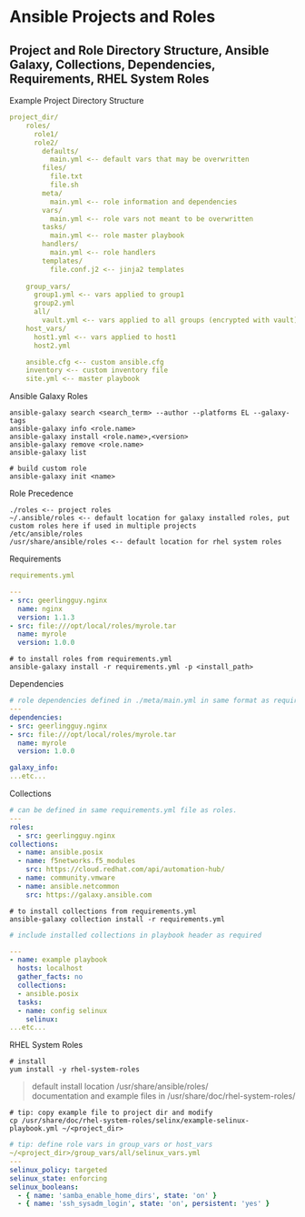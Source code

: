 # Ansible Projects and Roles
## Project and Role Directory Structure, Ansible Galaxy, Collections, Dependencies, Requirements, RHEL System Roles

Example Project Directory Structure
```yaml
project_dir/
    roles/
      role1/
      role2/
        defaults/
          main.yml <-- default vars that may be overwritten
        files/
          file.txt
          file.sh
        meta/
          main.yml <-- role information and dependencies
        vars/
          main.yml <-- role vars not meant to be overwritten
        tasks/
          main.yml <-- role master playbook
        handlers/
          main.yml <-- role handlers
        templates/
          file.conf.j2 <-- jinja2 templates
          
    group_vars/
      group1.yml <-- vars applied to group1
      group2.yml
      all/
        vault.yml <-- vars applied to all groups (encrypted with vault)
    host_vars/
      host1.yml <-- vars applied to host1
      host2.yml

    ansible.cfg <-- custom ansible.cfg
    inventory <-- custom inventory file
    site.yml <-- master playbook
```
Ansible Galaxy Roles
```shell
ansible-galaxy search <search_term> --author --platforms EL --galaxy-tags
ansible-galaxy info <role.name>
ansible-galaxy install <role.name>,<version>
ansible-galaxy remove <role.name>
ansible-galaxy list
```
```shell
# build custom role
ansible-galaxy init <name>
```
Role Precedence
```shell
./roles <-- project roles
~/.ansible/roles <-- default location for galaxy installed roles, put custom roles here if used in multiple projects
/etc/ansible/roles
/usr/share/ansible/roles <-- default location for rhel system roles
```
Requirements
```yaml
requirements.yml

---
- src: geerlingguy.nginx
  name: nginx
  version: 1.1.3
- src: file:///opt/local/roles/myrole.tar
  name: myrole
  version: 1.0.0
```
```shell
# to install roles from requirements.yml
ansible-galaxy install -r requirements.yml -p <install_path>
```
Dependencies
```yaml
# role dependencies defined in ./meta/main.yml in same format as requirements
---
dependencies:
- src: geerlingguy.nginx
- src: file:///opt/local/roles/myrole.tar
  name: myrole
  version: 1.0.0

galaxy_info:
...etc...
```
Collections
```yaml
# can be defined in same requirements.yml file as roles.
---
roles:
  - src: geerlingguy.nginx
collections:
  - name: ansible.posix
  - name: f5networks.f5_modules
    src: https://cloud.redhat.com/api/automation-hub/
  - name: community.vmware
  - name: ansible.netcommon
    src: https://galaxy.ansible.com
```
```shell
# to install collections from requirements.yml
ansible-galaxy collection install -r requirements.yml
```
```yaml
# include installed collections in playbook header as required

---
- name: example playbook
  hosts: localhost
  gather_facts: no
  collections:
  - ansible.posix
  tasks:
  - name: config selinux
    selinux:
...etc...
```
RHEL System Roles
```shell
# install 
yum install -y rhel-system-roles
```
>default install location /usr/share/ansible/roles/\
>documentation and example files in /usr/share/doc/rhel-system-roles/<role>
```shell
# tip: copy example file to project dir and modify
cp /usr/share/doc/rhel-system-roles/selinx/example-selinux-playbook.yml ~/<project_dir>
```
```yaml
# tip: define role vars in group_vars or host_vars
~/<project_dir>/group_vars/all/selinux_vars.yml
---
selinux_policy: targeted
selinux_state: enforcing
selinux_booleans:
  - { name: 'samba_enable_home_dirs', state: 'on' }
  - { name: 'ssh_sysadm_login', state: 'on', persistent: 'yes' }
```
